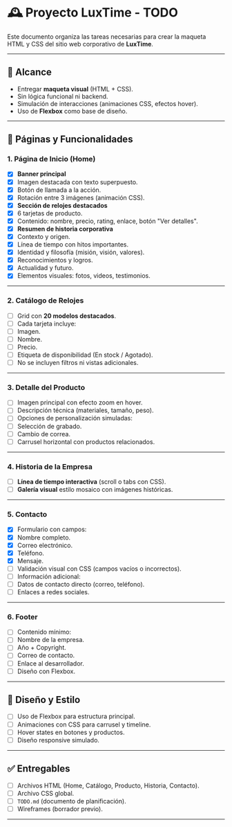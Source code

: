 # 🕰️ Proyecto LuxTime - TODO

Este documento organiza las tareas necesarias para crear la maqueta HTML y CSS del sitio web corporativo de **LuxTime**.

---

## 📌 Alcance

- Entregar **maqueta visual** (HTML + CSS).
- Sin lógica funcional ni backend.
- Simulación de interacciones (animaciones CSS, efectos hover).
- Uso de **Flexbox** como base de diseño.

---

## 📑 Páginas y Funcionalidades

### 1. Página de Inicio (Home)

- [X]  **Banner principal**
  - [X]  Imagen destacada con texto superpuesto.
  - [X]  Botón de llamada a la acción.
  - [X]  Rotación entre 3 imágenes (animación CSS).
- [X]  **Sección de relojes destacados**
  - [X]  6 tarjetas de producto.
  - [X]  Contenido: nombre, precio, rating, enlace, botón "Ver detalles".
- [X]  **Resumen de historia corporativa**
  - [X]  Contexto y origen.
  - [X]  Línea de tiempo con hitos importantes.
  - [X]  Identidad y filosofía (misión, visión, valores).
  - [X]  Reconocimientos y logros.
  - [X]  Actualidad y futuro.
  - [X]  Elementos visuales: fotos, videos, testimonios.

---

### 2. Catálogo de Relojes

- [ ]  Grid con **20 modelos destacados**.
- [ ]  Cada tarjeta incluye:
  - [ ]  Imagen.
  - [ ]  Nombre.
  - [ ]  Precio.
  - [ ]  Etiqueta de disponibilidad (En stock / Agotado).
- [ ]  No se incluyen filtros ni vistas adicionales.

---

### 3. Detalle del Producto

- [ ]  Imagen principal con efecto zoom en hover.
- [ ]  Descripción técnica (materiales, tamaño, peso).
- [ ]  Opciones de personalización simuladas:
  - [ ]  Selección de grabado.
  - [ ]  Cambio de correa.
- [ ]  Carrusel horizontal con productos relacionados.

---

### 4. Historia de la Empresa

- [ ]  **Línea de tiempo interactiva** (scroll o tabs con CSS).
- [ ]  **Galería visual** estilo mosaico con imágenes históricas.

---

### 5. Contacto

- [X]  Formulario con campos:
  - [X]  Nombre completo.
  - [X]  Correo electrónico.
  - [X]  Teléfono.
  - [X]  Mensaje.
- [ ]  Validación visual con CSS (campos vacíos o incorrectos).
- [ ]  Información adicional:
  - [ ]  Datos de contacto directo (correo, teléfono).
  - [ ]  Enlaces a redes sociales.

---

### 6. Footer

- [ ]  Contenido mínimo:
  - [ ]  Nombre de la empresa.
  - [ ]  Año + Copyright.
  - [ ]  Correo de contacto.
  - [ ]  Enlace al desarrollador.
- [ ]  Diseño con Flexbox.

---

## 🎨 Diseño y Estilo

- [ ]  Uso de Flexbox para estructura principal.
- [ ]  Animaciones con CSS para carrusel y timeline.
- [ ]  Hover states en botones y productos.
- [ ]  Diseño responsive simulado.

---

## ✅ Entregables

- [ ]  Archivos HTML (Home, Catálogo, Producto, Historia, Contacto).
- [ ]  Archivo CSS global.
- [ ]  `TODO.md` (documento de planificación).
- [ ]  Wireframes (borrador previo).

---
